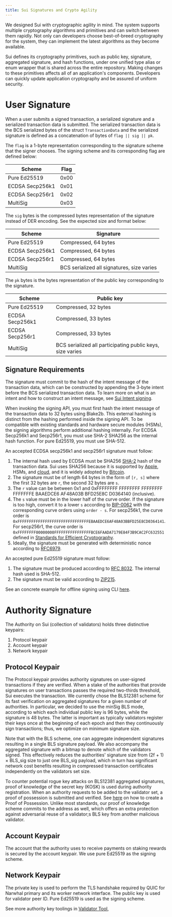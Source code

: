 ```yaml
---
title: Sui Signatures and Crypto Agility
---
```


We designed Sui with cryptographic agility in mind. The system supports multiple cryptography algorithms and primitives and can switch between them rapidly. Not only can developers choose best-of-breed cryptography for the system, they can implement the latest algorithms as they become available.

Sui defines its cryptography primitives, such as public key, signature, aggregated signature, and hash functions, under one unified type alias or enum wrapper that is shared across the entire repository. Making changes to these primitives affects all of an application's components. Developers can quickly update application cryptography and be assured of uniform security.

# User Signature

When a user submits a signed transaction, a serialized signature and a serialized transaction data is submitted. The serialized transaction data is the BCS serialized bytes of the struct `TransactionData` and the serialized signature is defined as a concatenation of bytes of `flag || sig || pk`.

The `flag` is a 1-byte representation corresponding to the signature scheme that the signer chooses. The signing scheme and its corresponding flag are defined below:

| Scheme | Flag |
|---|---|
|  Pure Ed25519 |  0x00 |
| ECDSA Secp256k1  | 0x01  |
| ECDSA Secp256r1  | 0x02  |
| MultiSig  | 0x03  |

The `sig` bytes is the compressed bytes representation of the signature instead of DER encoding. See the expected size and format below:

| Scheme | Signature |
|---|---|
|  Pure Ed25519 | Compressed, 64 bytes |
| ECDSA Secp256k1  | Compressed, 64 bytes  |
| ECDSA Secp256r1  | Compressed, 64 bytes  |
| MultiSig  | BCS serialized all signatures, size varies  |

The `pk` bytes is the bytes representation of the public key corresponding to the signature.

| Scheme | Public key |
|---|---|
|  Pure Ed25519 | Compressed, 32 bytes |
| ECDSA Secp256k1  | Compressed, 33 bytes  |
| ECDSA Secp256r1  | Compressed, 33 bytes  |
| MultiSig  | BCS serialized all participating public keys, size varies  |

## Signature Requirements

The signature must commit to the hash of the intent message of the transaction data, which can be constructed by appending the 3-byte intent before the BCS serialized transaction data. To learn more on what is an intent and how to construct an intent message, see [Sui Intent signing](sui-intent-signing.md).

When invoking the signing API, you must first hash the intent message of the transaction data to 32 bytes using Blake2b. This external hashing is distinct from the hashing performed inside the signing API. To be compatible with existing standards and hardware secure modules (HSMs), the signing algorithms perform additional hashing internally. For ECDSA Secp256k1 and Secp256r1, you must use SHA-2 SHA256 as the internal hash function. For pure Ed25519, you must use SHA-512.

An accepted ECDSA secp256k1 and secp256r1 signature must follow:

 1. The internal hash used by ECDSA must be SHA256 [SHA-2](https://en.wikipedia.org/wiki/SHA-2) hash of the transaction data. Sui uses SHA256 because it is supported by [Apple](https://developer.apple.com/forums/thread/89619), HSMs, and [cloud](https://developer.apple.com/forums/thread/89619), and it is widely adopted by [Bitcoin](https://en.bitcoin.it/wiki/Elliptic_Curve_Digital_Signature_Algorithm).
 1. The signature must be of length 64 bytes in the form of `[r, s]` where the first 32 bytes are `r`, the second 32 bytes are `s`.
 1. The `r` value can be between 0x1 and 0xFFFFFFFF FFFFFFFF FFFFFFFF FFFFFFFE BAAEDCE6 AF48A03B BFD25E8C D0364140 (inclusive).
 1. The `s` value must be in the lower half of the curve order. If the signature is too high, convert it to a lower `s` according to [BIP-0062](https://github.com/bitcoin/bips/blob/master/bip-0062.mediawiki#low-s-values-in-signatures) with the corresponding curve orders using `order - s`. For secp256k1, the curve order is `0xFFFFFFFFFFFFFFFFFFFFFFFFFFFFFFFEBAAEDCE6AF48A03BBFD25E8CD0364141`. For secp256r1, the curve order is `0xFFFFFFFF00000000FFFFFFFFFFFFFFFFBCE6FAADA7179E84F3B9CAC2FC632551` defined in [Standards for Efficient Cryptography](https://secg.org/SEC2-Ver-1.0.pdf).
 1. Ideally, the signature must be generated with deterministic nonce according to [RFC6979](https://www.rfc-editor.org/rfc/rfc6979).

An accepted pure Ed25519 signature must follow:
 1. The signature must be produced according to [RFC 8032](https://www.rfc-editor.org/rfc/rfc8032.html#section-5.1.6). The internal hash used is SHA-512.
 1. The signature must be valid according to [ZIP215](https://github.com/zcash/zips/blob/main/zip-0215.rst).

See an concrete example for offline signing using CLI [here](../cryptography/sui-offline-signing.md).

# Authority Signature

The Authority on Sui (collection of validators) holds three distinctive keypairs:

 1. Protocol keypair
 1. Account keypair
 1. Network keypair

## Protocol Keypair
The Protocol keypair provides authority signatures on user-signed transactions if they are verified. When a stake of the authorities that provide signatures on user transactions passes the required two-thirds threshold, Sui executes the transaction. We currently chose the BLS12381 scheme for its fast verification on aggregated signatures for a given number of authorities. In particular, we decided to use the minSig BLS mode, according to which each individual public key is 96 bytes, while the signature is 48 bytes. The latter is important as typically validators register their keys once at the beginning of each epoch and then they continuously sign transactions; thus, we optimize on minimum signature size.

Note that with the BLS scheme, one can aggregate independent signatures resulting in a single BLS signature payload. We also accompany the aggregated signature with a bitmap to denote which of the validators signed. This effectively reduces the authorities' signature size from (2f + 1) × BLS_sig size to just one BLS_sig payload, which in turn has significant network cost benefits resulting in compressed transaction certificates independently on the validators set size.

To counter potential rogue key attacks on BLS12381 aggregated signatures, proof of knowledge of the secret key (KOSK) is used during authority registration. When an authority requests to be added to the validator set, a proof of possession is submitted and verified. See [here](sui-intent-signing.md) on how to create a Proof of Possession. Unlike most standards, our proof of knowledge scheme commits to the address as well, which offers an extra protection against adversarial reuse of a validator;s BLS key from another malicious validator.

## Account Keypair
The account that the authority uses to receive payments on staking rewards is secured by the account keypair. We use pure Ed25519 as the signing scheme.

## Network Keypair
The private key is used to perform the TLS handshake required by QUIC for Narwhal primary and its worker network interface. The public key is used for validator peer ID. Pure Ed25519 is used as the signing scheme.

See more authority key toolings in [Validator Tool](../../../../nre/validator_tool.md), 